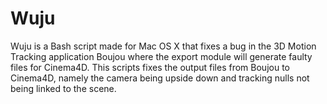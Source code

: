 Wuju
====

Wuju is a Bash script made for Mac OS X that fixes a bug in the 3D Motion Tracking application Boujou where the export module will generate faulty files for Cinema4D.  This scripts fixes the output files from Boujou to Cinema4D, namely the camera being upside down and tracking nulls not being linked to the scene.
